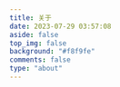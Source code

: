 ```yaml
---
title: 关于
date: 2023-07-29 03:57:08
aside: false
top_img: false
background: "#f8f9fe"
comments: false
type: "about"
---
```

